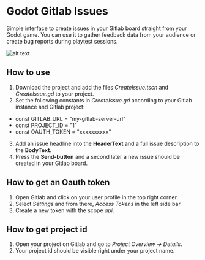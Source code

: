 # Godot Gitlab Issues

Simple interface to create issues in your Gitlab board straight from your Godot game.
You can use it to gather feedback data from your audience or create bug reports during playtest sessions.

![alt text](https://user-images.githubusercontent.com/21098503/122400144-bdf7e900-cf7b-11eb-8b6a-aef1f5c5640f.png)


## How to use

1. Download the project and add the files *CreateIssue.tscn* and *CreateIssue.gd* to your project.
2. Set the following constants in *CreateIssue.gd* according to your Gitlab instance and Gitlab project:
  * const GITLAB_URL = "my-gitlab-server-url"
  * const PROJECT_ID = "1"
  * const OAUTH_TOKEN = "xxxxxxxxxx"
3. Add an issue headline into the **HeaderText** and a full issue description to the **BodyText**.
4. Press the **Send-button** and a second later a new issue should be created in your Gitlab board.


## How to get an Oauth token

1. Open Gitlab and click on your user profile in the top right corner.
2. Select *Settings* and from there, *Access Tokens* in the left side bar.
3. Create a new token with the scope *api*.

## How to get project id

1. Open your project on Gitlab and go to *Project Overview → Details*.
2. Your project id should be visible right under your project name.
